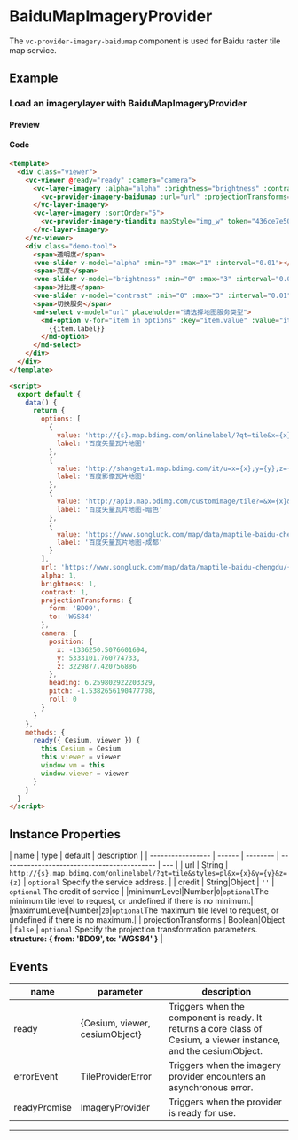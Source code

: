 # BaiduMapImageryProvider

The `vc-provider-imagery-baidumap` component is used for Baidu raster tile map service.

## Example

### Load an imagerylayer with BaiduMapImageryProvider

#### Preview

<doc-preview>
  <template>
    <div class="viewer">
      <vc-viewer @ready="ready" :camera="camera">
        <vc-layer-imagery :alpha="alpha" :brightness="brightness" :contrast="contrast" :sortOrder="10">
          <vc-provider-imagery-baidumap :url="url" :projectionTransforms="projectionTransforms"></vc-provider-imagery-baidumap>
        </vc-layer-imagery>
        <vc-layer-imagery :sortOrder="5">
          <vc-provider-imagery-tianditu mapStyle="img_w" token="436ce7e50d27eede2f2929307e6b33c0"></vc-provider-imagery-tianditu>
        </vc-layer-imagery>
      </vc-viewer>
      <div class="demo-tool">
        <span>透明度</span>
        <vue-slider v-model="alpha" :min="0" :max="1" :interval="0.01"></vue-slider>
        <span>亮度</span>
        <vue-slider v-model="brightness" :min="0" :max="3" :interval="0.01"></vue-slider>
        <span>对比度</span>
        <vue-slider v-model="contrast" :min="0" :max="3" :interval="0.01"></vue-slider>
        <span>切换服务</span>
        <md-select v-model="url" placeholder="请选择地图服务类型">
          <md-option v-for="item in options" :key="item.value" :value="item.value">
            {{item.label}}
          </md-option>
        </md-select>
      </div>
    </div>
  </template>

  <script>
    export default {
      data() {
        return {
          options: [
            {
              value: 'http://{s}.map.bdimg.com/onlinelabel/?qt=tile&x={x}&y={y}&z={z}&styles=pl&scaler=1&p=1',
              label: '百度矢量瓦片地图'
            },
            {
              value: 'http://shangetu1.map.bdimg.com/it/u=x={x};y={y};z={z};v=009;type=sate&fm=46',
              label: '百度影像瓦片地图'
            },
            {
              value: 'http://api0.map.bdimg.com/customimage/tile?=&x={x}&y={y}&z={z}&scale=1&customid=midnight',
              label: '百度矢量瓦片地图-暗色'
            },
            {
              value: 'https://www.songluck.com/map/data/maptile-baidu-chengdu/{z}/{x}/{y}.png',
              label: '百度矢量瓦片地图-成都'
            }
          ],
          url: 'https://www.songluck.com/map/data/maptile-baidu-chengdu/{z}/{x}/{y}.png',
          alpha: 1,
          brightness: 1,
          contrast: 1,
          projectionTransforms: {
            form: 'BD09',
            to: 'WGS84'
          },
          camera: {
            position: {
              x: -1336250.5076601694,
              y: 5333101.760774733,
              z: 3229877.420756886
            },
            heading: 6.259802922203329,
            pitch: -1.5382656190477708,
            roll: 0
          }
        }
      },
      methods: {
        ready({ Cesium, viewer }) {
          this.Cesium = Cesium
          this.viewer = viewer
          window.vm = this
          window.viewer = viewer
        }
      }
    }
  </script>
</doc-preview>

#### Code

```html
<template>
  <div class="viewer">
    <vc-viewer @ready="ready" :camera="camera">
      <vc-layer-imagery :alpha="alpha" :brightness="brightness" :contrast="contrast" :sortOrder="10">
        <vc-provider-imagery-baidumap :url="url" :projectionTransforms="projectionTransforms"></vc-provider-imagery-baidumap>
      </vc-layer-imagery>
      <vc-layer-imagery :sortOrder="5">
        <vc-provider-imagery-tianditu mapStyle="img_w" token="436ce7e50d27eede2f2929307e6b33c0"></vc-provider-imagery-tianditu>
      </vc-layer-imagery>
    </vc-viewer>
    <div class="demo-tool">
      <span>透明度</span>
      <vue-slider v-model="alpha" :min="0" :max="1" :interval="0.01"></vue-slider>
      <span>亮度</span>
      <vue-slider v-model="brightness" :min="0" :max="3" :interval="0.01"></vue-slider>
      <span>对比度</span>
      <vue-slider v-model="contrast" :min="0" :max="3" :interval="0.01"></vue-slider>
      <span>切换服务</span>
      <md-select v-model="url" placeholder="请选择地图服务类型">
        <md-option v-for="item in options" :key="item.value" :value="item.value">
          {{item.label}}
        </md-option>
      </md-select>
    </div>
  </div>
</template>

<script>
  export default {
    data() {
      return {
        options: [
          {
            value: 'http://{s}.map.bdimg.com/onlinelabel/?qt=tile&x={x}&y={y}&z={z}&styles=pl&scaler=1&p=1',
            label: '百度矢量瓦片地图'
          },
          {
            value: 'http://shangetu1.map.bdimg.com/it/u=x={x};y={y};z={z};v=009;type=sate&fm=46',
            label: '百度影像瓦片地图'
          },
          {
            value: 'http://api0.map.bdimg.com/customimage/tile?=&x={x}&y={y}&z={z}&scale=1&customid=midnight',
            label: '百度矢量瓦片地图-暗色'
          },
          {
            value: 'https://www.songluck.com/map/data/maptile-baidu-chengdu/{z}/{x}/{y}.png',
            label: '百度矢量瓦片地图-成都'
          }
        ],
        url: 'https://www.songluck.com/map/data/maptile-baidu-chengdu/{z}/{x}/{y}.png',
        alpha: 1,
        brightness: 1,
        contrast: 1,
        projectionTransforms: {
          form: 'BD09',
          to: 'WGS84'
        },
        camera: {
          position: {
            x: -1336250.5076601694,
            y: 5333101.760774733,
            z: 3229877.420756886
          },
          heading: 6.259802922203329,
          pitch: -1.5382656190477708,
          roll: 0
        }
      }
    },
    methods: {
      ready({ Cesium, viewer }) {
        this.Cesium = Cesium
        this.viewer = viewer
        window.vm = this
        window.viewer = viewer
      }
    }
  }
</script>
```

## Instance Properties

<!-- prettier-ignore -->
| name | type | default | description |
| ----------------- | ------ | -------- | ------------------------------------------- | --- |
| url | String | `http://{s}.map.bdimg.com/onlinelabel/?qt=tile&styles=pl&x={x}&y={y}&z={z}` | `optional` Specify the service address. |
| credit | String\|Object | `''` | `optional` The credit of service |
|minimumLevel|Number|`0`|`optional`The minimum tile level to request, or undefined if there is no minimum.|
|maximumLevel|Number|`20`|`optional`The maximum tile level to request, or undefined if there is no maximum.|
| projectionTransforms | Boolean\|Object | `false` | `optional` Specify the projection transformation parameters. **structure: { from: 'BD09', to: 'WGS84' }** |

## Events

<!-- prettier-ignore -->
| name | parameter | description |
| ---- | --------- | ----------- |
| ready | {Cesium, viewer, cesiumObject} | Triggers when the component is ready. It returns a core class of Cesium, a viewer instance, and the cesiumObject. |
| errorEvent | TileProviderError | Triggers when the imagery provider encounters an asynchronous error. |
| readyPromise | ImageryProvider | Triggers when the provider is ready for use. |

---
